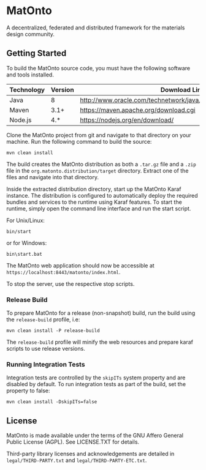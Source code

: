 # MatOnto

A decentralized, federated and distributed framework for the materials design community. 

## Getting Started

To build the MatOnto source code, you must have the following software and tools installed.

| Technology  | Version  | Download Link  |
| ----------- | -------- | -------------- |
| Java        | 8        | http://www.oracle.com/technetwork/java/javase/downloads/index.html  |
| Maven       | 3.1+      | https://maven.apache.org/download.cgi  |
| Node.js     | 4.*      | https://nodejs.org/en/download/  |

Clone the MatOnto project from git and navigate to that directory on your machine. Run the following command to build the source:

```
mvn clean install
```

The build creates the MatOnto distribution as both a `.tar.gz` file and a `.zip` file in the
`org.matonto.distribution/target` directory. Extract one of the files and navigate into that directory.

Inside the extracted distribution directory, start up the MatOnto Karaf instance. The distribution is configured to
automatically deploy the required bundles and services to the runtime using Karaf features. To start the runtime,
simply open the command line interface and run the start script.

For Unix/Linux:

```
bin/start
```

or for Windows:

```
bin\start.bat
```

The MatOnto web application should now be accessible at `https://localhost:8443/matonto/index.html`.

To stop the server, use the respective stop scripts.

### Release Build

To prepare MatOnto for a release (non-snapshot) build, run the build using the `release-build` profile, i.e:

```
mvn clean install -P release-build
```

The `release-build` profile will minify the web resources and prepare karaf scripts to use release versions.

### Running Integration Tests

Integration tests are controlled by the `skipITs` system property and are disabled by default. To run integration
tests as part of the build, set the property to false:

```
mvn clean install -DskipITs=false
```

## License

MatOnto is made available under the terms of the GNU Affero General Public License (AGPL).  See LICENSE.TXT for details.

Third-party library licenses and acknowledgements are detailed in `legal/THIRD-PARTY.txt` and `legal/THIRD-PARTY-ETC.txt`.